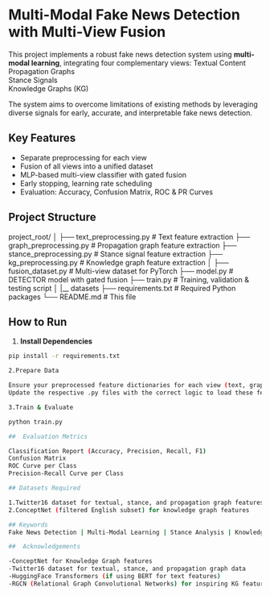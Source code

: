 #  Multi-Modal Fake News Detection with Multi-View Fusion

This project implements a robust fake news detection system using **multi-modal learning**, integrating four complementary views:
 Textual Content  
 Propagation Graphs  
 Stance Signals  
 Knowledge Graphs (KG)  

The system aims to overcome limitations of existing methods by leveraging diverse signals for early, accurate, and interpretable fake news detection.


## Key Features

- Separate preprocessing for each view
- Fusion of all views into a unified dataset
- MLP-based multi-view classifier with gated fusion
- Early stopping, learning rate scheduling
- Evaluation: Accuracy, Confusion Matrix, ROC & PR Curves

## Project Structure

project_root/
│
├── text_preprocessing.py # Text feature extraction
├── graph_preprocessing.py # Propagation graph feature extraction
├── stance_preprocessing.py # Stance signal feature extraction
├── kg_preprocessing.py # Knowledge graph feature extraction
│
├── fusion_dataset.py # Multi-view dataset for PyTorch
├── model.py # DETECTOR model with gated fusion
├── train.py # Training, validation & testing script
│
|__ datasets 
├── requirements.txt # Required Python packages
└── README.md # This file


##  How to Run

1. **Install Dependencies**

```bash
pip install -r requirements.txt

2.Prepare Data

Ensure your preprocessed feature dictionaries for each view (text, graph, stance, KG) are available.
Update the respective .py files with the correct logic to load these features.

3.Train & Evaluate

python train.py

##  Evaluation Metrics

Classification Report (Accuracy, Precision, Recall, F1)
Confusion Matrix
ROC Curve per Class
Precision-Recall Curve per Class

## Datasets Required

1.Twitter16 dataset for textual, stance, and propagation graph features
2.ConceptNet (filtered English subset) for knowledge graph features

## Keywords
Fake News Detection | Multi-Modal Learning | Stance Analysis | Knowledge Graphs | Propagation Graphs | Early Detection | Gated Fusion | Contrastive Learning

##  Acknowledgements

-ConceptNet for Knowledge Graph features
-Twitter16 dataset for textual, stance, and propagation graph data
-HuggingFace Transformers (if using BERT for text features)
-RGCN (Relational Graph Convolutional Networks) for inspiring KG feature modeling

